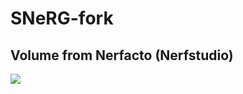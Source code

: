 # SNeRG-fork

## Volume from Nerfacto (Nerfstudio)
![](https://github.com/thomas097/SNeRG-fork/blob/main/examples/movie.gif)
